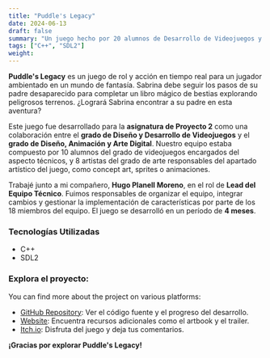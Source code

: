 ```yaml
---
title: "Puddle's Legacy"
date: 2024-06-13
draft: false
summary: "Un juego hecho por 20 alumnos de Desarrollo de Videojuegos y Arte Digital y Animación."
tags: ["C++", "SDL2"]
weight:
---
```


**Puddle's Legacy** es un juego de rol y acción en tiempo real para un jugador ambientado en un mundo de fantasía. Sabrina debe seguir los pasos de su padre desaparecido para completar un libro mágico de bestias explorando peligrosos terrenos. ¿Logrará Sabrina encontrar a su padre en esta aventura?

Este juego fue desarrollado para la **asignatura de Proyecto 2** como una colaboración entre el **grado de Diseño y Desarrollo de Videojuegos** y el **grado de Diseño, Animación y Arte Digital**. Nuestro equipo estaba compuesto por 10 alumnos del grado de videojuegos encargados del aspecto técnicos, y 8 artistas del grado de arte responsables del apartado artístico del juego, como concept art, sprites o animaciones.

Trabajé junto a mi compañero, **Hugo Planell Moreno**, en el rol de **Lead del Equipo Técnico**. Fuimos responsables de organizar el equipo, integrar cambios y gestionar la implementación de características por parte de los 18 miembros del equipo. El juego se desarrolló en un período de **4 meses**.

### Tecnologías Utilizadas

- C++
- SDL2


### Explora el proyecto:

You can find more about the project on various platforms:

- [GitHub Repository](https://github.com/Pistachio-Studios/Puddles-Legacy): Ver el código fuente y el progreso del desarrollo.
- [Website](https://pistachio-studios.github.io/Puddles-Legacy/): Encuentra recursos adicionales como el artbook y el trailer.
- [Itch.io](https://martagnarta.itch.io/puddles-legacy): Disfruta del juego y deja tus comentarios.

**¡Gracias por explorar Puddle's Legacy!**
